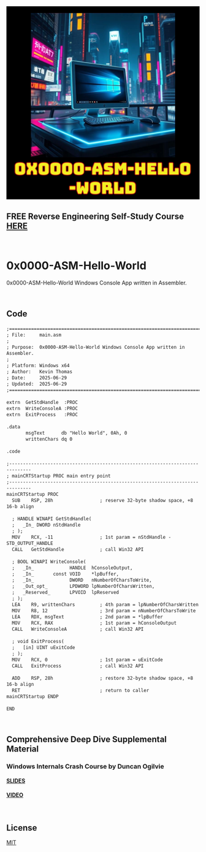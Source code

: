 <img src="https://github.com/mytechnotalent/0x0000-ASM-Hello-World/blob/master/0x0000-ASM-Hello-World.png?raw=true">

## FREE Reverse Engineering Self-Study Course [HERE](https://github.com/mytechnotalent/Reverse-Engineering-Tutorial)

<br>

# 0x0000-ASM-Hello-World
0x0000-ASM-Hello-World Windows Console App written in Assembler.

<br>

## Code
```
;==============================================================================
; File:     main.asm
;
; Purpose:  0x0000-ASM-Hello-World Windows Console App written in Assembler.
;
; Platform: Windows x64
; Author:   Kevin Thomas
; Date:     2025-06-29
; Updated:  2025-06-29
;==============================================================================

extrn  GetStdHandle  :PROC
extrn  WriteConsoleA :PROC
extrn  ExitProcess   :PROC

.data
       msgText      db "Hello World", 0Ah, 0 
       writtenChars dq 0

.code

;------------------------------------------------------------------------------
; mainCRTStartup PROC main entry point
;------------------------------------------------------------------------------
mainCRTStartup PROC
  SUB    RSP, 28h                 ; reserve 32-byte shadow space, +8 16-b align 

  ; HANDLE WINAPI GetStdHandle(
  ;   _In_ DWORD nStdHandle
  ; );
  MOV    RCX, -11                 ; 1st param = nStdHandle - STD_OUTPUT_HANDLE
  CALL   GetStdHandle             ; call Win32 API

  ; BOOL WINAPI WriteConsole(
  ;   _In_             HANDLE  hConsoleOutput,
  ;   _In_       const VOID    *lpBuffer,
  ;   _In_             DWORD   nNumberOfCharsToWrite,
  ;   _Out_opt_        LPDWORD lpNumberOfCharsWritten,
  ;   _Reserved_       LPVOID  lpReserved
  ; );
  LEA    R9, writtenChars         ; 4th param = lpNumberOfCharsWritten
  MOV    R8, 12                   ; 3rd param = nNumberOfCharsToWrite
  LEA    RDX, msgText             ; 2nd param = *lpBuffer
  MOV    RCX, RAX                 ; 1st param = hConsoleOutput
  CALL   WriteConsoleA            ; call Win32 API

  ; void ExitProcess(
  ;   [in] UINT uExitCode
  ; );
  MOV    RCX, 0                   ; 1st param = uExitCode
  CALL   ExitProcess              ; call Win32 API

  ADD    RSP, 28h                 ; restore 32-byte shadow space, +8 16-b align 
  RET                             ; return to caller
mainCRTStartup ENDP

END
```

<br>

## Comprehensive Deep Dive Supplemental Material
### Windows Internals Crash Course by Duncan Ogilvie
#### [SLIDES](https://mrexodia.github.io/files/wicc-2023-slides.pdf)
#### [VIDEO](https://youtu.be/I_nJltUokE0?si=Q1yOfZuIF5jOa_2U)

<br>

## License
[MIT](https://github.com/mytechnotalent/0x0000-ASM-Hello-World/blob/master/LICENSE.txt)
